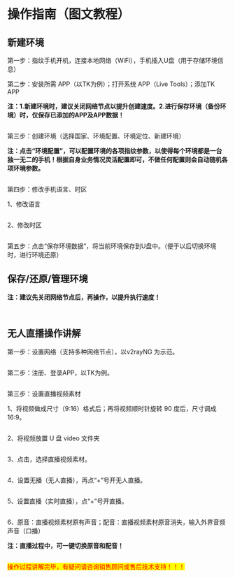 # 操作指南（图文教程）

## 新建环境

第一步：指纹手机开机，连接本地网络（WiFi），手机插入U盘（用于存储环境信息）

第二步：安装所需 APP（以TK为例）；打开系统 APP（Live Tools）；添加TK APP

**注：1.新建环境时，建议关闭网络节点以提升创建速度。2.进行保存环境（备份环境）时，仅保存已添加的APP及APP数据！**

<figure><img src="../.gitbook/assets/1.png" alt=""><figcaption></figcaption></figure>

第三步：创建环境（选择国家、环境配置、环境定位、新建环境）

**注：点击“环境配置”，可以配置环境的各项指纹参数，以使得每个环境都是一台独一无二的手机！根据自身业务情况灵活配置即可，不做任何配置则会自动随机各项环境参数。**

<figure><img src="../.gitbook/assets/2222222222222.png" alt=""><figcaption></figcaption></figure>

第四步：修改手机语言、时区

1、修改语言

<figure><img src="../.gitbook/assets/3.png" alt=""><figcaption></figcaption></figure>

2、修改时区

<figure><img src="../.gitbook/assets/image (24).png" alt=""><figcaption></figcaption></figure>

第五步：点击“保存环境数据”，将当前环境保存到U盘中。（便于以后切换环境时，进行环境还原）

## 保存/还原/管理环境

**注：建议先关闭网络节点后，再操作，以提升执行速度！**

<figure><img src="../.gitbook/assets/22222222222.png" alt=""><figcaption></figcaption></figure>

<figure><img src="../.gitbook/assets/image (77).png" alt=""><figcaption></figcaption></figure>

## 无人直播操作讲解

第一步：设置网络（支持多种网络节点），以v2rayNG 为示范。

<figure><img src="../.gitbook/assets/5.png" alt=""><figcaption></figcaption></figure>

第二步：注册、登录APP，以TK为例。

<figure><img src="../.gitbook/assets/6 (3).png" alt=""><figcaption></figcaption></figure>

第三步：设置直播视频素材

1、将视频做成尺寸（9:16）格式后；再将视频顺时针旋转 90 度后，尺寸调成 16:9。

<figure><img src="../.gitbook/assets/image (52).png" alt=""><figcaption></figcaption></figure>

2、将视频放置 U 盘 video 文件夹

<figure><img src="../.gitbook/assets/image (50).png" alt=""><figcaption></figcaption></figure>

3、点击，选择直播视频素材。

<figure><img src="../.gitbook/assets/image (58).png" alt=""><figcaption></figcaption></figure>

4、设置无播（无人直播），再点“+”号开无人直播。

<figure><img src="../.gitbook/assets/image (49).png" alt=""><figcaption></figcaption></figure>

5、设置直播（实时直播），点“+”号开直播。

<figure><img src="../.gitbook/assets/image (15).png" alt=""><figcaption></figcaption></figure>

6、原音：直播视频素材原有声音；配音：直播视频素材原音消失，输入外界音频声音（口播）

**注：直播过程中，可一键切换原音和配音！**

<figure><img src="../.gitbook/assets/image (69).png" alt=""><figcaption></figcaption></figure>



<mark style="color:red;">操作过程讲解完毕，有疑问请咨询销售顾问或售后技术支持！！！</mark>
